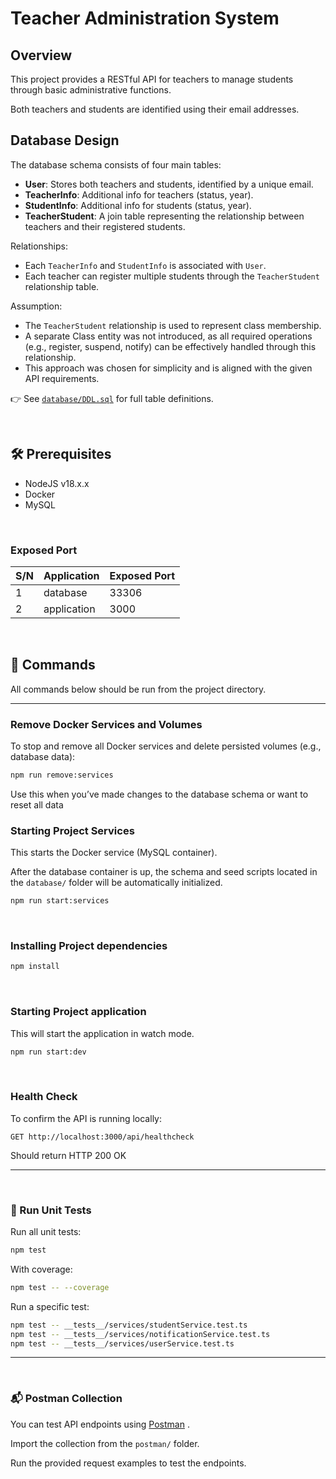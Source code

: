 # Teacher Administration System

## Overview
This project provides a RESTful API for teachers to manage students through basic administrative functions.  

Both teachers and students are identified using their email addresses.


## Database Design

The database schema consists of four main tables:

- **User**: Stores both teachers and students, identified by a unique email.
- **TeacherInfo**: Additional info for teachers (status, year).
- **StudentInfo**: Additional info for students (status, year).
- **TeacherStudent**: A join table representing the relationship between teachers and their registered students.

Relationships:
- Each `TeacherInfo` and `StudentInfo` is associated with `User`.
- Each teacher can register multiple students through the `TeacherStudent` relationship table.

Assumption:
- The `TeacherStudent` relationship is used to represent class membership.
- A separate Class entity was not introduced, as all required operations (e.g., register, suspend, notify) can be effectively handled through this relationship.
- This approach was chosen for simplicity and is aligned with the given API requirements.

👉 See [`database/DDL.sql`](database/DDL.sql) for full table definitions.

<br>

## 🛠️ Prerequisites
- NodeJS v18.x.x
- Docker
- MySQL                

<br>

### Exposed Port

| S/N | Application | Exposed Port |
| --- | ----------- | ------------ |
| 1   | database    | 33306        |
| 2   | application | 3000         |

<br>

## 🚀 Commands

All commands below should be run from the project directory.

-- -
### Remove Docker Services and Volumes

To stop and remove all Docker services and delete persisted volumes (e.g., database data):

```bash
npm run remove:services
```
Use this when you’ve made changes to the database schema or want to reset all data


### Starting Project Services

This starts the Docker service (MySQL container).

After the database container is up, the schema and seed scripts located in the `database/` folder will be automatically initialized.


```bash
npm run start:services
```

<br>

### Installing Project dependencies

```bash
npm install
```

<br>

### Starting Project application 

This will start the application in watch mode.

```bash
npm run start:dev
```

<br>

### Health Check
To confirm the API is running locally:
```
GET http://localhost:3000/api/healthcheck
```
Should return HTTP 200 OK
-- -
<br>

### 🧪 Run Unit Tests

Run all unit tests:

```bash
npm test
```

With coverage:
```bash
npm test -- --coverage 
```

Run a specific test:

```bash
npm test -- __tests__/services/studentService.test.ts
npm test -- __tests__/services/notificationService.test.ts
npm test -- __tests__/services/userService.test.ts 
```
-- -
<br>

### 📬 Postman Collection

You can test API endpoints using [Postman](https://www.postman.com/downloads/) .

Import the collection from the `postman/` folder.

Run the provided request examples to test the endpoints.